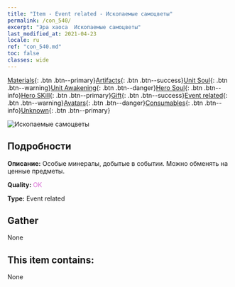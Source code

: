 ```yaml
---
title: "Item - Event related - Ископаемые самоцветы"
permalink: /con_540/
excerpt: "Эра хаоса  Ископаемые самоцветы"
last_modified_at: 2021-04-23
locale: ru
ref: "con_540.md"
toc: false
classes: wide
---
```

 [Materials](/ItemsRU/){: .btn .btn--primary}[Artifacts](/ItemsRU/Artifacts/){: .btn .btn--success}[Unit Soul](/ItemsRU/UnitSoul/){: .btn .btn--warning}[Unit Awakening](/ItemsRU/UnitAwakening/){: .btn .btn--danger}[Hero Soul](/ItemsRU/HeroSoul/){: .btn .btn--info}[Hero SKill](/ItemsRU/HeroSkill/){: .btn .btn--primary}[Gift](/ItemsRU/Gift/){: .btn .btn--success}[Event related](/ItemsRU/Events/){: .btn .btn--warning}[Avatars](/ItemsRU/Avatars/){: .btn .btn--danger}[Consumables](/ItemsRU/Consumables/){: .btn .btn--info}[Unknown](/ItemsRU/Unknown/){: .btn .btn--primary}

 ![Ископаемые самоцветы](/images/t/i_10026.png)

## Подробности
 **Описание:** Особые минералы, добытые в событии. Можно обменять на ценные предметы.

 **Quality:** <span style="color: #DA70D6">OK</span>

 **Type:** Event related

## Gather

  None

## This item contains:

  None

